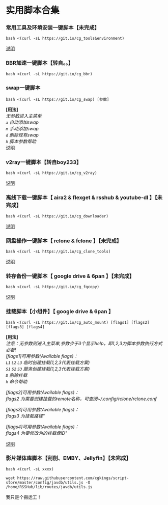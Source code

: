 # 实用脚本合集

### 常用工具及环境安装一键脚本【未完成】
```
bash <(curl -sL https://git.io/cg_tools&environment)
```
[说明]()
### BBR加速一键脚本【转自。。】
```
bash <(curl -sL https://git.io/cg_bbr)
```

### swap一键脚本
```
bash <(curl -sL https://git.io/cg_swap) [参数]
```
**[用法]**<br>
*无参数进入主菜单*<br>
*`a` 自动添加swap*<br>
*`m` 手动添加swap*<br>
*`d` 删除现有swap*<br>
*`h` 脚本参数帮助*<br>
[说明](https://github.com/cgkings/script-store/blob/master/Instruction/swap.md)

### v2ray一键脚本【转自boy233】
```
bash <(curl -sL https://git.io/cg_v2ray)
```
[说明](https://github.com/cgkings/v2ray/blob/master/README.md)

### 离线下载一键脚本【 aira2 & flexget & rsshub & youtube-dl 】【未完成】
```
bash <(curl -sL https://git.io/cg_downloader)
```
[说明]()
### 网盘操作一键脚本【 rclone & fclone 】【未完成】
```
bash <(curl -sL https://git.io/cg_clone_tools)
```
[说明]()
### 转存备份一键脚本【 google drive & 6pan 】【未完成】
```
bash <(curl -sL https://git.io/cg_fqcopy)
```
[说明]()

### 挂载脚本【小组件】【 google drive & 6pan 】
```
bash <(curl -sL https://git.io/cg_auto_mount) [flags1] [flags2] [flags3] [flags4]
```
**[用法]**<br>
*注意：无参数则进入主菜单,参数少于3个显示help，即1,2,3为脚本参数执行方式必备!*<br>
*[flags1]可用参数(Available flags)：*<br>
*`L1` `L2` `L3`  临时创建挂载(1,2,3代表挂载方案)*<br>
*`S1` `S2` `S3`  服务创建挂载(1,2,3代表挂载方案)*<br>
*`D`             删除挂载*<br>
*`h`             命令帮助* <br>

*[flags2]可用参数(Available flags)：*<br>
*flags2 为需要创建挂载的remote名称，可查阅~/.config/rclone/rclone.conf*<br>

*[flags3]可用参数(Available flags)：*<br>
*flags3 为挂载路径"*<br>

*[flags4]可用参数(Available flags)：*<br>
*flags4 为要修改为的挂载盘ID"*<br>

[说明]()

### 影片媒体库脚本【刮削、EMBY、Jellyfin】【未完成】
```
bash <(curl -sL xxxx)
```

` wget https://raw.githubusercontent.com/cgkings/script-store/master/config/javdb/utils.js -O /home/RSSHub/lib/routes/javdb/utils.js `




我只是个搬运工！
